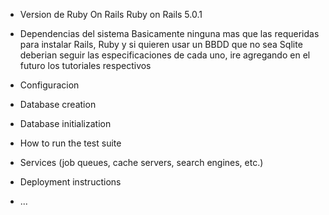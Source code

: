* Version de Ruby On Rails
Ruby on Rails 5.0.1

* Dependencias del sistema
Basicamente ninguna mas que las requeridas para instalar Rails, Ruby y si quieren usar un BBDD que no sea Sqlite deberian seguir las especificaciones de cada uno, ire agregando en el futuro los tutoriales respectivos

* Configuracion

* Database creation

* Database initialization

* How to run the test suite

* Services (job queues, cache servers, search engines, etc.)

* Deployment instructions

* ...
